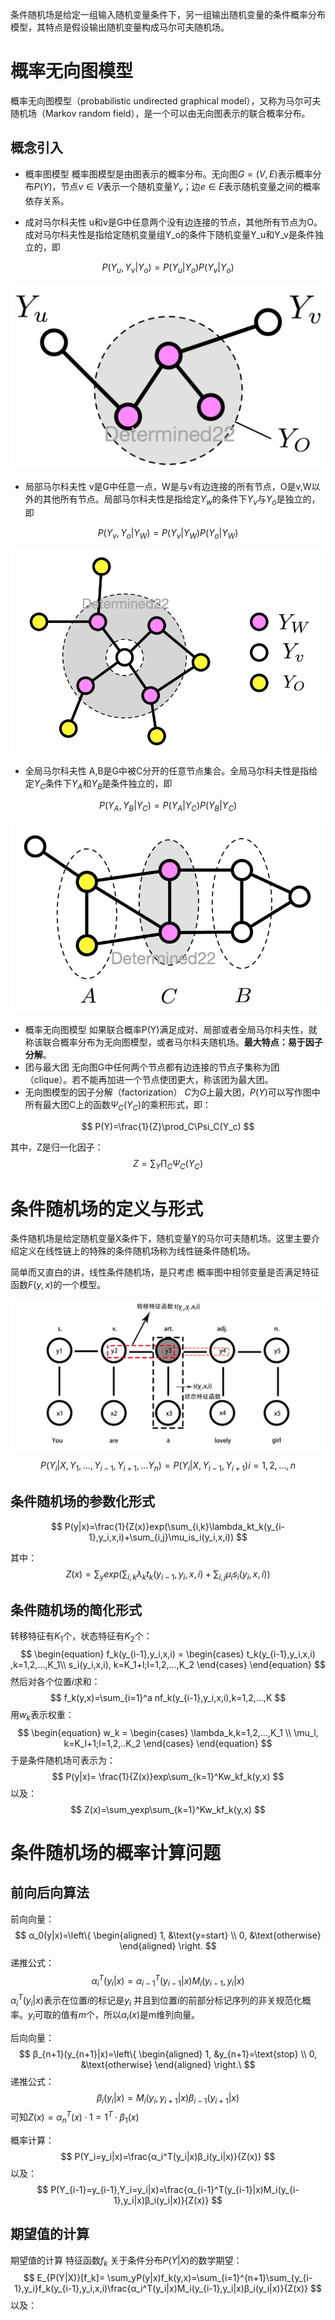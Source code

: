 条件随机场是给定一组输入随机变量条件下，另一组输出随机变量的条件概率分布模型，其特点是假设输出随机变量构成马尔可夫随机场。

# 概率无向图模型

概率无向图模型（probabilistic undirected graphical model），又称为马尔可夫随机场（Markov random field），是一个可以由无向图表示的联合概率分布。

## 概念引入

- 概率图模型 概率图模型是由图表示的概率分布。无向图$G=(V,E)$表示概率分布$P(Y)$，节点$v \in V$表示一个随机变量$Y_v$；边$e \in E$表示随机变量之间的概率依存关系。

- 成对马尔科夫性 u和v是G中任意两个没有边连接的节点，其他所有节点为O。成对马尔科夫性是指给定随机变量组Y_o的条件下随机变量Y_u和Y_v是条件独立的，即

$$
P(Y_u,Y_v|Y_o)=P(Y_u|Y_o)P(Y_v|Y_o)
$$

![pairwiseMarkovproperty](../img/ML/pairwiseMarkovproperty.png)

- 局部马尔科夫性 v是G中任意一点，W是与v有边连接的所有节点，O是v,W以外的其他所有节点。局部马尔科夫性是指给定$Y_w$的条件下$Y_v$与$Y_o$是独立的，即

$$
P(Y_v,Y_o|Y_W)=P(Y_v|Y_W)P(Y_o|Y_W)
$$



![localMarkovproperty](../img/ML/localMarkovproperty.png)

- 全局马尔科夫性 A,B是G中被C分开的任意节点集合。全局马尔科夫性是指给定$Y_C$条件下$Y_A$和$Y_B$是条件独立的，即

$$
P(Y_A,Y_B|Y_C)=P(Y_A|Y_C)P(Y_B|Y_C)
$$



![globalMarkovproperty](../img/ML/globalMarkovproperty.png)

- 概率无向图模型 如果联合概率P(Y)满足成对、局部或者全局马尔科夫性，就称该联合概率分布为无向图模型，或者马尔科夫随机场。**最大特点：易于因子分解**。
- 团与最大团 无向图G中任何两个节点都有边连接的节点子集称为团（clique）。若不能再加进一个节点使团更大，称该团为最大团。
- 无向图模型的因子分解（factorization） $C$为$G$上最大团，$P(Y)$可以写作图中所有最大团C上的函数$Ψ_C(Y_C)$的乘积形式，即：

$$
P(Y)=\frac{1}{Z}\prod_C\Psi_C(Y_c)
$$

其中，Z是归一化因子：
$$
Z=\sum_Y\prod_C\Psi_C(Y_C)
$$

# 条件随机场的定义与形式

条件随机场是给定随机变量X条件下，随机变量Y的马尔可夫随机场。这里主要介绍定义在线性链上的特殊的条件随机场称为线性链条件随机场。

简单而又直白的讲，线性条件随机场，是只考虑 概率图中相邻变量是否满足特征函数$F(y,x)$的一个模型。

![CRF](../img/ML/CRF.jpg)
$$
P(Y_i|X,Y_1,...,Y_{i-1},Y_{i+1},...Y_n)=P(Y_i|X,Y_{i-1},Y_{i+1}) i = 1,2,...,n
$$

## 条件随机场的参数化形式

$$
P(y|x)=\frac{1}{Z(x)}exp(\sum_{i,k}\lambda_kt_k(y_{i-1},y_i,x,i)+\sum_{i,j}\mu_is_i(y_i,x,i))
$$

其中：
$$
Z(x)=\sum_yexp(\sum_{i,k}\lambda_kt_k(y_{i-1},y_i,x,i)+\sum_{i,j}\mu_is_i(y_i,x,i))
$$

## 条件随机场的简化形式

转移特征有$K_1$个，状态特征有$K_2$个：
$$
\begin{equation}
f_k(y_{i-1},y_i,x,i) = \begin{cases}
t_k(y_{i-1},y_i,x,i) ,k=1,2,...,K_1\\
s_i(y_i,x,i), k=K_1+l;l=1,2,...,K_2
\end{cases}
\end{equation}
$$
然后对各个位置$i$求和：
$$
f_k(y,x)=\sum_{i=1}^a nf_k(y_{i-1},y_i,x,i),k=1,2,...,K
$$
用$w_k$表示权重：
$$
\begin{equation}
w_k = \begin{cases}
\lambda_k,k=1,2,...,K_1 \\
\mu_l, k=K_l+1;l=1,2,..K_2
\end{cases}
\end{equation}
$$
于是条件随机场可表示为：
$$
P(y|x)= \frac{1}{Z(x)}exp\sum_{k=1}^Kw_kf_k(y,x)
$$
以及：
$$
Z(x)=\sum_yexp\sum_{k=1}^Kw_kf_k(y,x)
$$

# 条件随机场的概率计算问题

## 前向后向算法

前向向量：
$$
α_0(y|x)=\left\{
\begin{aligned}
1, &\text{y=start} \\
0, &\text{otherwise}
\end{aligned}
\right.
$$
递推公式：
$$
α_i^T(y_i|x)= α_{i-1}^T(y_{i-1}|x)M_i(y_{i-1},y_i|x)
$$
$α_i^T(y_i|x)$表示在位置$i$的标记是$y_i$ 并且到位置$i$的前部分标记序列的非关规范化概率。$y_i$可取的值有$m$个，所以$α_i(x)$是m维列向量。

后向向量：
$$
β_{n+1}(y_{n+1}|x)=\left\{
\begin{aligned}
1, &y_{n+1}=\text{stop} \\
0,  &\text{otherwise}
\end{aligned}
\right.\
$$
递推公式：
$$
β_i(y_i|x)= M_i(y_i,y_{i+1}|x)β_{i-1}(y_{i+1}|x)
$$
可知$Z(x)=α_n^T(x)·1=1^T· β_1(x)$

概率计算：
$$
P(Y_i=y_i|x)=\frac{α_i^T(y_i|x)β_i(y_i|x)}{Z(x)}
$$
以及：
$$
P(Y_{i-1}=y_{i-1},Y_i=y_i|x)=\frac{α_{i-1}^T(y_{i-1}|x)M_i(y_{i-1},y_i|x)β_i(y_i|x)}{Z(x)}
$$

## 期望值的计算

期望值的计算 特征函数$f_k$ 关于条件分布$P(Y|X)$的数学期望：
$$
E_{P(Y|X)}[f_k]= \sum_yP(y|x)f_k(y,x)=\sum_{i=1}^{n+1}\sum_{y_{i-1},y_i}f_k(y_{i-1},y_i,x,i)\frac{α_i^T(y_i|x)M_i(y_{i-1},y_i|x)β_i(y_i|x)}{Z(x)}
$$
以及：









































